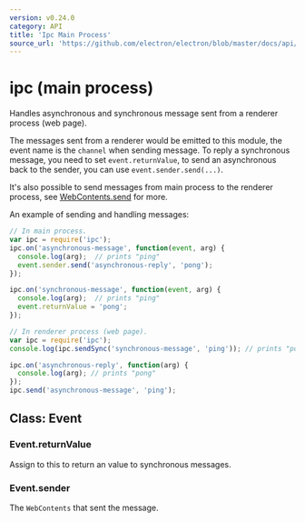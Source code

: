 ```yaml
---
version: v0.24.0
category: API
title: 'Ipc Main Process'
source_url: 'https://github.com/electron/electron/blob/master/docs/api/ipc-main-process.md'
---
```


# ipc (main process)

Handles asynchronous and synchronous message sent from a renderer process (web
page).

The messages sent from a renderer would be emitted to this module, the event name
is the `channel` when sending message. To reply a synchronous message, you need
to set `event.returnValue`, to send an asynchronous back to the sender, you can
use `event.sender.send(...)`.

It's also possible to send messages from main process to the renderer process,
see [WebContents.send](http://electron.atom.io/docs/v0.24.0/api/browser-window#webcontentssendchannel-args) for more.

An example of sending and handling messages:

```javascript
// In main process.
var ipc = require('ipc');
ipc.on('asynchronous-message', function(event, arg) {
  console.log(arg);  // prints "ping"
  event.sender.send('asynchronous-reply', 'pong');
});

ipc.on('synchronous-message', function(event, arg) {
  console.log(arg);  // prints "ping"
  event.returnValue = 'pong';
});
```

```javascript
// In renderer process (web page).
var ipc = require('ipc');
console.log(ipc.sendSync('synchronous-message', 'ping')); // prints "pong"

ipc.on('asynchronous-reply', function(arg) {
  console.log(arg); // prints "pong"
});
ipc.send('asynchronous-message', 'ping');
```

## Class: Event

### Event.returnValue

Assign to this to return an value to synchronous messages.

### Event.sender

The `WebContents` that sent the message.
